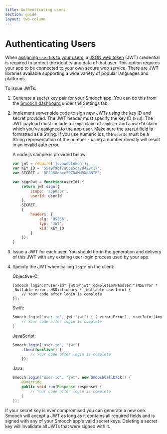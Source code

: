 ```yaml
---
title: Authenticating users
section: guide
layout: two-column
---
```


# Authenticating Users

When [assigning `userId`s to your users](/guide/multi-client-users/), a [JSON web token](http://jwt.io) (JWT) credential is required to protect the identity and data of that user. This option requires your app to be connected to your own secure web service. There are JWT libraries available supporting a wide variety of popular languages and platforms.

To issue JWTs:

1. Generate a secret key pair for your Smooch app. You can do this from the [Smooch dashboard](https://app.smooch.io) under the Settings tab.
1. Implement server side code to sign new JWTs using the key ID and secret provided. The JWT header must specify the key ID (`kid`). The JWT payload must include a `scope` claim of `appUser` and a `userId` claim which you've assigned to the app user. Make sure the `userId` field is formatted as a String. If you use numeric ids, the `userId` must be a String representation of the number - using a number directly will result in an invalid auth error.

    A node.js sample is provided below:

    ```javascript
    var jwt = require('jsonwebtoken');
    var KEY_ID = '55e9f9bf7a0ce5ca2d429c17';
    var SECRET = 'BFJJ88naxc5PZNAMU9KpBNTR';

    var signJwt = function(userId) {
        return jwt.sign({
            scope: 'appUser',
            userId: userId
        },
        SECRET,
        {
            headers: {
                alg: 'HS256',
                typ: 'JWT',
                kid: KEY_ID
            }
        });
    }
    ```

1. Issue a JWT for each user. You should tie-in the generation and delivery of this JWT with any existing user login process used by your app.

1. Specify the JWT when calling `login` on the client:

    Objective-C:
    ```objective_c
    [Smooch login:@"user-id" jwt:@"jwt" completionHandler:^(NSError * _Nullable error, NSDictionary * _Nullable userInfo) {
        // Your code after login is complete
    }];
    ```

    Swift:
    ```swift
    Smooch.login("user-id", jwt:"jwt") { ( error:Error? , userInfo:[AnyHashable : Any]?) in
        // Your code after login is complete
    }
    ```

    JavaScript:
    ```javascript
    Smooch.login("user-id", "jwt")
        .then(function() {
            // Your code after login is complete
        });
    ```

    Java:
    ```java
    Smooch.login("user-id", "jwt", new SmoochCallback() {
        @Override
        public void run(Response response) {
            // Your code after login is complete
        }
    });
    ```

<aside class="warning">
If your secret key is ever compromised you can generate a new one. Smooch will accept a JWT as long as it contains all required fields and is signed with any of your Smooch app's valid secret keys. Deleting a secret key will invalidate all JWTs that were signed with it.
</aside>
